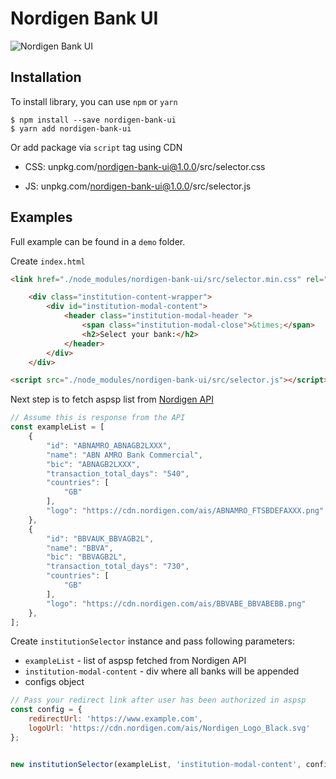 
# Nordigen Bank UI

![Nordigen Bank UI](https://i.postimg.cc/PrCFNNqd/nordigen-ui.png)

## Installation

To install library, you can use `npm` or `yarn`

```
$ npm install --save nordigen-bank-ui
$ yarn add nordigen-bank-ui
```

Or add package via `script` tag using CDN 

* CSS: unpkg.com/nordigen-bank-ui@1.0.0/src/selector.css

* JS: unpkg.com/nordigen-bank-ui@1.0.0/src/selector.js
## Examples

Full example can be found in a `demo` folder.

Create `index.html`

```html
<link href="./node_modules/nordigen-bank-ui/src/selector.min.css" rel="stylesheet" />

    <div class="institution-content-wrapper">
        <div id="institution-modal-content">
            <header class="institution-modal-header ">
                <span class="institution-modal-close">&times;</span>
                <h2>Select your bank:</h2>
            </header>
        </div>
    </div>

<script src="./node_modules/nordigen-bank-ui/src/selector.js"></script>
```

Next step is to fetch aspsp list from [Nordigen API](https://nordigen.com/en/docs/account-information/overview/parameters-and-responses/#/aspsps/retrieve%20all%20supported%20ASPSP(s)%20in%20a%20given%20country)

```javascript
// Assume this is response from the API
const exampleList = [
    {
        "id": "ABNAMRO_ABNAGB2LXXX",
        "name": "ABN AMRO Bank Commercial",
        "bic": "ABNAGB2LXXX",
        "transaction_total_days": "540",
        "countries": [
            "GB"
        ],
        "logo": "https://cdn.nordigen.com/ais/ABNAMRO_FTSBDEFAXXX.png"
    },
    {
        "id": "BBVAUK_BBVAGB2L",
        "name": "BBVA",
        "bic": "BBVAGB2L",
        "transaction_total_days": "730",
        "countries": [
            "GB"
        ],
        "logo": "https://cdn.nordigen.com/ais/BBVABE_BBVABEBB.png"
    },
];
```

Create `institutionSelector` instance and pass following parameters:

* `exampleList` - list of aspsp fetched from Nordigen API
* `institution-modal-content` - div where all banks will be appended
* configs object

```javascript
// Pass your redirect link after user has been authorized in aspsp
const config = {
    redirectUrl: 'https://www.example.com',
	logoUrl: 'https://cdn.nordigen.com/ais/Nordigen_Logo_Black.svg'
};


new institutionSelector(exampleList, 'institution-modal-content', config);
```